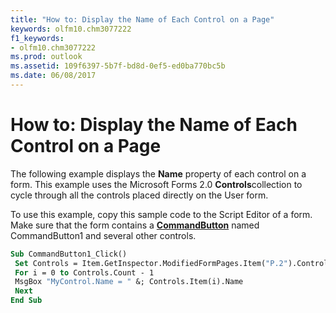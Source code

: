 ```yaml
---
title: "How to: Display the Name of Each Control on a Page"
keywords: olfm10.chm3077222
f1_keywords:
- olfm10.chm3077222
ms.prod: outlook
ms.assetid: 109f6397-5b7f-bd8d-0ef5-ed0ba770bc5b
ms.date: 06/08/2017
---
```



# How to: Display the Name of Each Control on a Page

The following example displays the **Name** property of each control on a form. This example uses the Microsoft Forms 2.0 **Controls**collection to cycle through all the controls placed directly on the User form.

To use this example, copy this sample code to the Script Editor of a form. Make sure that the form contains a **[CommandButton](commandbutton-object-outlook-forms-script.md)** named CommandButton1 and several other controls.



```vb
Sub CommandButton1_Click() 
 Set Controls = Item.GetInspector.ModifiedFormPages.Item("P.2").Controls 
 For i = 0 to Controls.Count - 1 
 MsgBox "MyControl.Name = " &; Controls.Item(i).Name 
 Next 
End Sub
```


